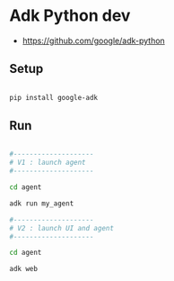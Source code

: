 # Adk Python dev

- https://github.com/google/adk-python


## Setup

```bash

pip install google-adk

```


## Run

```bash

#--------------------
# V1 : launch agent
#--------------------

cd agent

adk run my_agent

#--------------------
# V2 : launch UI and agent
#--------------------

cd agent

adk web 
```